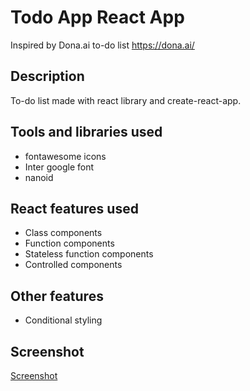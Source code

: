 # Todo App React App

Inspired by Dona.ai to-do list https://dona.ai/

## Description

To-do list made with react library and create-react-app.

## Tools and libraries used

- fontawesome icons
- Inter google font
- nanoid

## React features used

- Class components
- Function components
- Stateless function components
- Controlled components

## Other features

- Conditional styling

## Screenshot

[Screenshot](/public/Screenshot.png)
